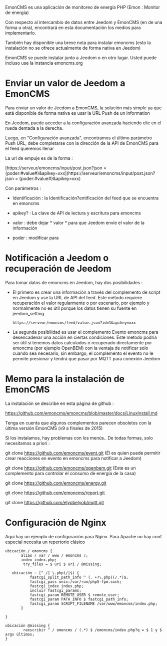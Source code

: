 EmonCMS es una aplicación de monitoreo de energía PHP (Emon :
Monitor de energía)

Con respecto al intercambio de datos entre Jeedom y EmonCMS (en
de una forma u otra), encontrará en esta documentación los medios
para implementarlo.

También hay disponible una breve nota para instalar emoncms (esto
la instalación no se ofrece actualmente de forma nativa en Jeedom)

EmonCMS se puede instalar junto a Jeedom o en otro lugar. Usted puede
incluso use la instancia emoncms.org

Enviar un valor de Jeedom a EmonCMS 
=========================================

Para enviar un valor de Jeedom a EmonCMS, la solución más simple
ya que está disponible de forma nativa es usar la URL Push de un
information

En Jeedom, puede acceder a la configuración avanzada haciendo clic en el
rueda dentada a la derecha.

Luego, en "Configuración avanzada", encontramos el último parámetro
Push URL, debe completarse con la dirección de la API de EmonCMS para el feed
queremos llenar

La url de empuje es de la forma :

[https://serveur/emoncms/input/post.json?json = {poder:\#value\#}&apikey=xxx](https://serveur/emoncms/input/post.json?json = {poder:#value#}&apikey=xxx)

Con parámetros :

-   Identificación : la Identificación?entificación del feed que se encuentra en emoncms

-   apikey? : La clave de API de lectura y escritura para emoncms

-   valor : debe dejar * valor * para que Jeedom envíe el
    valor de la información

-   poder : modificar para

Notificación a Jeedom o recuperación de Jeedom 
======================================================

Para tomar datos de emoncms en Jeedom, hay dos posibilidades
:

-   El primero es crear una información a través del complemento de script en Jeedom
    y use la URL de API del feed. Este método requiere recuperación
    el valor regularmente o por escenario, por ejemplo y normalmente
    no es útil porque los datos tienen su fuente en jeedom\_setting

        https://serveur/emoncms/feed/value.json?id=1&apikey=xxx

-   La segunda posibilidad es usar el complemento Evento emoncms
    para desencadenar una acción en ciertas condiciones. Este metodo
    podría ser útil si tenemos datos calculados o
    recuperado directamente por emoncms (por ejemplo OpenBEM) con
    la ventaja de notificar solo cuando sea necesario, sin embargo, el complemento
    el evento no le permite presionar y tendrá que pasar por MQTT
    para conexión Jeedom

Memo para la instalación de EmonCMS 
================================

La instalación se describe en esta página de github :

<https://github.com/emoncms/emoncms/blob/master/docs/LinuxInstall.md>

Tenga en cuenta que algunos complementos parecen obsoletos con la última versión
EmonCMS (v9 a finales de 2015)

Si los instalamos, hay problemas con los menús.. De todas formas,
solo necesitamos a priori :

git clone <https://github.com/emoncms/event.git> (Él es quien puede
permitir crear reacciones en evento en emoncms para
notificar a Jeedom)

git clone <https://github.com/emoncms/openbem.git> (Este es un complemento para
controlar el consumo de energía de la casa)

git clone <https://github.com/emoncms/energy.git>

git clone <https://github.com/emoncms/report.git>

git clone <https://github.com/elyobelyob/mqtt.git>

Configuración de Nginx 
===================

Aquí hay un ejemplo de configuración para Nginx. Para Apache no hay
conf especial necesita un repertorio clásico

    ubicación / emoncms {
           alias / var / www / emoncms /;
           index index.php;
            try_files = $ uri $ uri / @missing;

       ubicación ~ [^ /] \.php(/|$) {
               fastcgi_split_path_info ^ (. +?\.php)(/.*)$;
               fastcgi_pass unix:/var/run/php5-fpm.sock;
               fastcgi_index index.php;
               incluir fastcgi_params;
               fastcgi_param REMOTE_USER $ remote_user;
               fastcgi_param PATH_INFO $ fastcgi_path_info;
               fastcgi_param SCRIPT_FILENAME /var/www/emoncms/index.php;
           }

    }

    ubicación @missing {
            reescribir ^ / emoncms / (.*) $ /emoncms/index.php?q = $ 1 y $ args últimos;
    }
